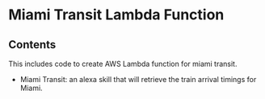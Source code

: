 # Miami Transit Lambda Function

## Contents
This includes code to create AWS Lambda function for miami transit.

- Miami Transit: an alexa skill that will retrieve the train arrival timings for Miami.
